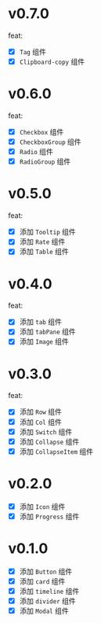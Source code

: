 # v0.7.0

feat:

- [x] `Tag` 组件
- [x] `Clipboard-copy` 组件

# v0.6.0

feat:

- [x] `Checkbox` 组件
- [x] `CheckboxGroup` 组件
- [x] `Radio` 组件
- [x] `RadioGroup` 组件

# v0.5.0

feat:

- [x] 添加 `Tooltip` 组件
- [x] 添加 `Rate` 组件
- [x] 添加 `Table` 组件

# v0.4.0

feat:

- [x] 添加 `tab` 组件
- [x] 添加 `tabPane` 组件
- [x] 添加 `Image` 组件

# v0.3.0

feat:

- [x] 添加 `Row` 组件
- [x] 添加 `Col` 组件
- [x] 添加 `Switch` 组件
- [x] 添加 `Collapse` 组件
- [x] 添加 `CollapseItem` 组件

# v0.2.0

- [x] 添加 `Icon` 组件
- [x] 添加 `Progress` 组件

# v0.1.0

- [x] 添加 `Button` 组件
- [x] 添加 `card` 组件
- [x] 添加 `timeline` 组件
- [x] 添加 `divider` 组件
- [x] 添加 `Modal` 组件
